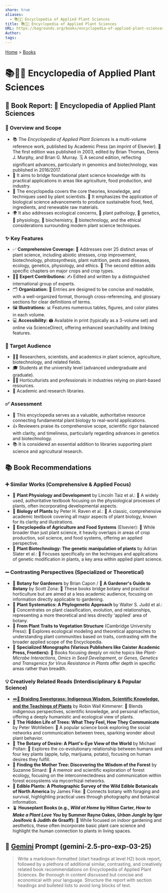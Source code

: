 ```yaml
---
share: true
aliases:
  - 📚🌿🔬 Encyclopedia of Applied Plant Sciences
title: 📚🌿🔬 Encyclopedia of Applied Plant Sciences
URL: https://bagrounds.org/books/encyclopedia-of-applied-plant-sciences
Author: 
tags: 
---
```

[Home](../index.md) > [Books](./index.md)  
# 📚🌿🔬 Encyclopedia of Applied Plant Sciences  
## 📖 Book Report: 🌿 Encyclopedia of Applied Plant Sciences  
  
### 🔎 Overview and Scope  
* 📚 The *Encyclopedia of Applied Plant Sciences* is a multi-volume reference work, published by Academic Press (an imprint of Elsevier). 📅 The first edition was published in 2003, edited by Brian Thomas, Denis J. Murphy, and Brian G. Murray. 🗓️ A second edition, reflecting significant advances, particularly in genomics and biotechnology, was published in 2016/2017.  
* 🌱 It aims to bridge foundational plant science knowledge with its practical applications in areas like agriculture, food production, and industry.  
* 🔬 The encyclopedia covers the core theories, knowledge, and techniques used by plant scientists. 🌾 It emphasizes the application of biological science advancements to produce sustainable food, feed, ingredients, and renewable raw materials.  
* 🌍 It also addresses ecological concerns, 🦠 plant pathology, 🧬 genetics, 🍃 physiology, 🧪 biochemistry, 🧬 biotechnology, and the ethical considerations surrounding modern plant science techniques.  
  
### ✨ Key Features  
* ✅ **Comprehensive Coverage:** 🌳 Addresses over 25 distinct areas of plant science, including abiotic stresses, crop improvement, biotechnology, photosynthesis, plant nutrition, pests and diseases, ecology, genetics, physiology, and ethics. 🌾 The second edition adds specific chapters on major crops and crop types.  
* 👨‍🔬 **Expert Contributions:** ✍️ Edited and written by a distinguished international group of experts.  
* 🗂️ **Organization:** 📝 Entries are designed to be concise and readable, with a well-organized format, thorough cross-referencing, and glossary sections for clear definitions of terms.  
* 🖼️ **Illustrations:** 📊 Features numerous tables, figures, and color plates in each volume.  
* 💻 **Accessibility:** 🖨️ Available in print (typically as a 3-volume set) and online via ScienceDirect, offering enhanced searchability and linking features.  
  
### 🎯 Target Audience  
* 👩‍🔬 Researchers, scientists, and academics in plant science, agriculture, biotechnology, and related fields.  
* 🎓 Students at the university level (advanced undergraduate and graduate).  
* 👨‍🌾 Horticulturists and professionals in industries relying on plant-based resources.  
* 🏢 Academic and research libraries.  
  
### ✅ Assessment  
* 💯 This encyclopedia serves as a valuable, authoritative resource connecting fundamental plant biology to real-world applications.  
* 👍 Reviewers praise its comprehensive scope, scientific rigor balanced with clarity, and timeliness, particularly regarding advances in genetics and biotechnology.  
* 📚 It is considered an essential addition to libraries supporting plant science and agricultural research.  
  
## 📚 Book Recommendations  
  
### ➕ Similar Works (Comprehensive & Applied Focus)  
* 🌱 **Plant Physiology and Development** by Lincoln Taiz et al.: 📖 A widely used, authoritative textbook focusing on the physiological processes of plants, often incorporating developmental aspects.  
* 🌳 **Biology of Plants** by Peter H. Raven et al.: 📖 A classic, comprehensive academic textbook covering all major aspects of plant biology, known for its clarity and illustrations.  
* 🌾 **Encyclopedia of Agriculture and Food Systems** (Elsevier): 📖 While broader than just plant science, it heavily overlaps in areas of crop production, soil science, and food systems, offering an applied perspective.  
* 🧬 **Plant Biotechnology: The genetic manipulation of plants** by Adrian Slater et al.: 📖 Focuses specifically on the techniques and applications of genetic modification in plants, a key area within applied plant science.  
  
### ➖ Contrasting Perspectives (Specialized or Theoretical)  
* 🌻 **Botany for Gardeners** by Brian Capon / 🌼 **A Gardener's Guide to Botany** by Scott Zona: 📖 These books bridge botany and practical horticulture but are aimed at a less academic audience, focusing on information directly applicable to gardening.  
* 🌿 **Plant Systematics: A Phylogenetic Approach** by Walter S. Judd et al.: 📖 Concentrates on plant classification, evolution, and relationships, representing a more theoretical and less directly 'applied' area of botany.  
* 🌳 **From Plant Traits to Vegetation Structure** (Cambridge University Press): 📖 Explores ecological modeling and theoretical approaches to understanding plant communities based on traits, contrasting with the broader applied scope of the Encyclopedia.  
* 🔬 **Specialized Monographs (Various Publishers like Caister Academic Press, Frontiers):** 📖 Books focusing deeply on niche topics like *Plant-Microbe Interactions*, *Omics in Seed Development*, or *Genes, Genetics and Transgenics for Virus Resistance in Plants* offer depth in specific areas rather than breadth.  
  
### 💡 Creatively Related Reads (Interdisciplinary & Popular Science)  
* **[🪢🌾 Braiding Sweetgrass: Indigenous Wisdom, Scientific Knowledge, and the Teachings of Plants](./braiding-sweetgrass.md)** by Robin Wall Kimmerer: 📖 Blends indigenous perspectives, scientific knowledge, and personal reflection, offering a deeply humanistic and ecological view of plants.  
* 🌲 **The Hidden Life of Trees: What They Feel, How They Communicate** by Peter Wohlleben: 📖 A popular science book exploring the social networks and communication between trees, sparking wonder about plant behavior.  
* 🍎 **The Botany of Desire: A Plant's-Eye View of the World** by Michael Pollan: 📖 Explores the co-evolutionary relationship between humans and four key plants (apple, tulip, marijuana, potato), focusing on human desires they fulfill.  
* 🌳 **Finding the Mother Tree: Discovering the Wisdom of the Forest** by Suzanne Simard: 📖 A memoir and scientific exploration of forest ecology, focusing on the interconnectedness and communication within forest ecosystems via mycorrhizal networks.  
* 🥕 **Edible Plants: A Photographic Survey of the Wild Edible Botanicals of North America** by James Fike: 📖 Connects botany with foraging and survival, highlighting practical uses through photography and botanical information.  
* 🪴 **Houseplant Books (e.g., *Wild at Home* by Hilton Carter, *How to Make a Plant Love You* by Summer Rayne Oakes, *Urban Jungle* by Igor Josifovic & Judith de Graaff):** 📖 While focused on indoor gardening and aesthetics, these often incorporate basic plant care science and highlight the human connection to plants in living spaces.  
  
## 💬 [Gemini](../software/gemini.md) Prompt (gemini-2.5-pro-exp-03-25)  
> Write a markdown-formatted (start headings at level H2) book report, followed by a plethora of additional similar, contrasting, and creatively related book recommendations on Encyclopedia of Applied Plant Sciences. Be thorough in content discussed but concise and economical with your language. Structure the report with section headings and bulleted lists to avoid long blocks of text.